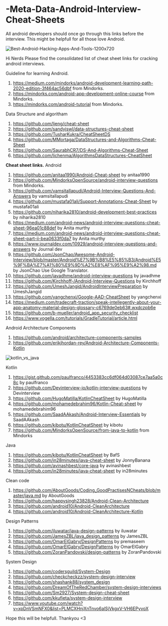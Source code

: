 # -Meta-Data-Android-Interview-Cheat-Sheets

All android developers should once go through this links before the interview. This might be helpfull for all those love Android. 

![Best-Android-Hacking-Apps-And-Tools-1200x720](https://user-images.githubusercontent.com/7919504/121778728-d780e580-cbb5-11eb-9cad-a1bd1ae874e0.jpeg)

Hi Nerds Please find the consolidated list of cheat sheet links for cracking android interviews.

Guideline for learning Android.
 1) https://medium.com/mindorks/android-development-learning-path-2020-edition-3f464ac56dbf from Mindorks.
 2) https://mindorks.com/android-app-development-online-course from Mindorks.
 3) https://mindorks.com/android-tutorial from Mindorks.

Data Structure and algoritham
  1) https://github.com/ljeng/cheat-sheet
  2) https://github.com/sandyjswl/data-structures-cheat-sheet
  3) https://github.com/TusharKukra/CheatSheetDS
  4) https://github.com/MMortaga/DataStructures-and-Algorithms-Cheat-Sheet
  5) https://github.com/SaurabhCR7/DS-And-Algorithms-Cheat-Sheet
  6) https://github.com/lichenma/AlgorithmsDataStructures-CheatSheet
  

<B>Cheat sheet links.</B>
  Android
  1) https://github.com/anitaa1990/Android-Cheat-sheet by anitaa1990
  2) https://github.com/MindorksOpenSource/android-interview-questions from Mindorks.
  3) https://github.com/vamsitallapudi/Android-Interview-Questions-And-Answers by vamsitallapudi
  4) https://github.com/mustafa01ali/Support-Annotations-Cheat-Sheet by mustafa01ali
  5) https://github.com/niharika2810/android-development-best-practices by niharika2810
  6) https://medium.com/android-news/android-interview-questions-cheat-sheet-96ea01c88def by Anita murthy
  7) https://medium.com/android-news/android-interview-questions-cheat-sheet-part-ii-bea0633f0da7 by Anita murthy
  8) https://www.journaldev.com/10929/android-interview-questions-and-answers by Journal dev
  9) https://github.com/JsonChao/Awesome-Android-Interview/blob/master/Android%E7%9B%B8%E5%85%B3/Android%E5%9F%BA%E7%A1%80%E9%9D%A2%E8%AF%95%E9%A2%98.md by JsonChao
  Use Google Translator. 
  10) https://github.com/javadhme/android-interview-questions by javadhme
  11) https://github.com/Kirchhoff-/Android-Interview-Questions by Kirchhoff
  12) https://github.com/UmeshJangid/AndroidInterviewPreparation by UmeshJangid
  13) https://github.com/yangchenxi/Google-AAD-CheatSheet by yangchenxi
  14) https://medium.com/tradecraft-traction/speak-intellegently-about-your-app-anatomy-material-design-glossary-c6769de0eb63#.wxdczpb6e 
  15) https://github.com/b-mueller/android_app_security_checklist 
  16) https://www.vogella.com/tutorials/GradleTutorial/article.html 

  Android Architecture Components
  
  1) https://github.com/android/architecture-components-samples 
  2) https://github.com/erikjhordan-rey/Android-Architecture-Components-Kotlin
   
   ![kotlin_vs_java](https://user-images.githubusercontent.com/7919504/121778809-4f4f1000-cbb6-11eb-8984-d1413633a420.jpg)

   
  Kotlin
  
  1) https://gist.github.com/paulfranco/4453383cc6df064d03087ce7aa5a0c8c by paulfranco 
  2) https://github.com/Devinterview-io/kotlin-interview-questions by Devinterview
  3) https://github.com/HugoMatilla/KotlinCheatSheet by HugoMatilla
  4) https://github.com/mohamedebrahim96/Kotlin-Cheat-sheet by mohamedebrahim96
  5) https://github.com/SaadAAkash/Android-Interview-Essentials by SaadAAkash
  6) https://github.com/kibotu/KotlinCheatSheet by kibotu
  7) https://github.com/MindorksOpenSource/from-java-to-kotlin from Mindorks
  
  Java
  
  1) https://github.com/kibotu/KotlinCheatSheet by BafS
  2) https://github.com/in28minutes/java-cheat-sheet by JonnyBanana
  3) https://github.com/avinashbest/core-java by avinashbest
  4) https://github.com/in28minutes/java-cheat-sheet by in28minutes
  
  Clean code
  
  1) https://github.com/AboutGoods/Coding_GoodPractisesNCheats/blob/master/java.md by AboutGoods
  2) https://github.com/happysingh23828/Android-Clean-Architecture
  3) https://github.com/android10/Android-CleanArchitecture
  4) https://github.com/android10/Android-CleanArchitecture-Kotlin
 
  
  Design Patterns
  
  1) https://github.com/iluwatar/java-design-patterns by iluwatar
  2) https://github.com/JamesZBL/java_design_patterns by JamesZBL
  3) https://github.com/OmarElGabry/DesignPatterns by premaseem
  4) https://github.com/OmarElGabry/DesignPatterns by OmarElGabry
  5) https://github.com/ZoranPandovski/design-patterns by ZoranPandovski
  
  System Design 
  
  1) https://github.com/codersguild/System-Design
  2) https://github.com/checkcheckzz/system-design-interview
  3) https://github.com/shashank88/system_design
  4) https://github.com/DreamOfTheRedChamber/system-design-interviews
  5) https://github.com/Sm2927/System-design-cheat-sheet
  6) https://github.com/kkufieta/system-design-interview
  7) https://www.youtube.com/watch?v=xpDnVSmNFX0&list=PLMCXHnjXnTnvo6alSjVkgxV-VH6EPyvoX

Hope this will be helpfull. Thankyou <3 

